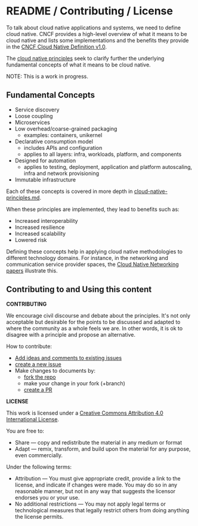 # README / Contributing / License

To talk about cloud native applications and systems, we need to define cloud native. CNCF provides a high-level overview of what it means to be cloud native and lists some implementations and the benefits they provide in the [CNCF Cloud Native Definition v1.0](https://github.com/cncf/toc/blob/master/DEFINITION.md).

The [cloud native principles](https://github.com/cloud-native-principles/cloud-native-principles) seek to clarify further the underlying fundamental concepts of what it means to be cloud native.

NOTE: This is a work in progress.

## Fundamental Concepts

* Service discovery
* Loose coupling
* Microservices
* Low overhead/coarse-grained packaging 
  * examples: containers, unikernel
* Declarative consumption model
  * includes APIs and configuration
  * applies to all layers: infra, workloads, platform, and components
* Designed for automation
  * applies to testing, deployment, application and platform autoscaling, infra and network provisioning
* Immutable infrastructure 

Each of these concepts is covered in more depth in [cloud-native-principles.md](https://github.com/cloud-native-principles/cloud-native-principles/blob/master/cloud-native-principles.md).

When these principles are implemented, they lead to benefits such as:

* Increased interoperability
* Increased resilience
* Increased scalability
* Lowered risk

Defining these concepts help in applying cloud native methodologies to different technology domains. For instance, in the networking and communication service provider spaces, the [Cloud Native Networking papers](cloud-native-networking-preamble.md) illustrate this.

## Contributing to and Using this content

**CONTRIBUTING**

We encourage civil discourse and debate about the principles. It's not only acceptable but desirable for the points to be discussed and adapted to where the community as a whole feels we are. In other words, it is ok to disagree with a principle and propose an alternative.

How to contribute:

* [Add ideas and comments to existing issues](https://github.com/cloud-native-principles/cloud-native-principles/issues)
* [create a new issue](https://github.com/cloud-native-principles/cloud-native-principles/issues/new)
* Make changes to documents by:
  * [fork the repo](https://github.com/cloud-native-principles/cloud-native-principles/fork)
  * make your change in your fork \(+branch\)
  * [create a PR](https://github.com/cloud-native-principles/cloud-native-principles/pulls)

**LICENSE**

  
This work is licensed under a [Creative Commons Attribution 4.0 International License](http://creativecommons.org/licenses/by/4.0/).

You are free to:

* Share — copy and redistribute the material in any medium or format
* Adapt — remix, transform, and build upon the material for any purpose, even commercially.

Under the following terms:

* Attribution — You must give appropriate credit, provide a link to the license, and indicate if changes were made. You may do so in any reasonable manner, but not in any way that suggests the licensor endorses you or your use.
* No additional restrictions — You may not apply legal terms or technological measures that legally restrict others from doing anything the license permits.

